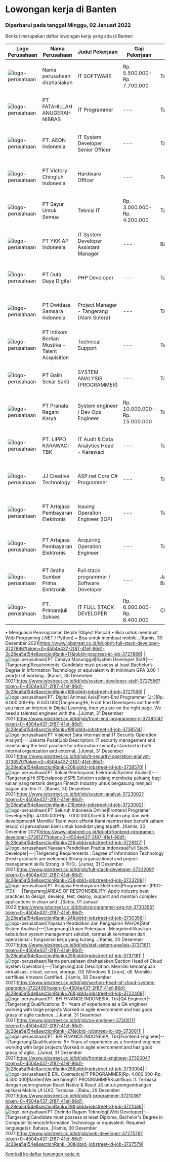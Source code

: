 
  # Lowongan kerja di Banten

  ### Diperbarui pada tanggal Minggu, 02 Januari 2022

  Berikut merupakan daftar lowongan kerja yang ada di Banten

  |Logo Perusahaan | Nama Perusahaan | Judul Pekerjaan | Gaji Pekerjaan | Lokasi | Deskripsi | Tanggal diunggah | Pranala |
  | -------------- | --------------- | --------------- | --------- | --------- | -------------- | ------- | ----------- |
  |![logo-perusahaan](https://us.123rf.com/450wm/pavelstasevich/pavelstasevich1811/pavelstasevich181101027/112815900-stock-vector-no-image-available-icon-flat-vector.jpg?ver=6)|Nama perusahaan dirahasiakan|IT SOFTWARE|Rp. 5.500.000-Rp. 7.700.000|Tangerang|Job desc: Able to develop new standards for developments when needed to reduce bugs and to proactively prevent bugs Creates automated scripts to test...|Jumat, 31 Desember 2021|https://www.jobstreet.co.id/id/job/it-software-3724169?token=0~4504e437-2f87-41ef-86d1-3c28ea5a154e&sectionRank=1&jobId=jobstreet-id-job-3724169|
|![logo-perusahaan](https://image-service-cdn.seek.com.au/ae94e3b41632c59bb558255047fa50596172df4b/ee4dce1061f3f616224767ad58cb2fc751b8d2dc)|PT FATAHILLAH ANUGERAH NIBRAS|IT Programmer|---|Tangerang|Requirement: Possessed at least Bachelor Degree of Information Technology Have at least 2 years experience as Programmer Have experience in developing...|Sabtu, 01 Januari 2022|https://www.jobstreet.co.id/id/job/it-programmer-3731010?token=0~4504e437-2f87-41ef-86d1-3c28ea5a154e&sectionRank=2&jobId=jobstreet-id-job-3731010|
|![logo-perusahaan](https://image-service-cdn.seek.com.au/70da9ce50f262e3c42ef7920a0d4297647ee2c10/ee4dce1061f3f616224767ad58cb2fc751b8d2dc)|PT. AEON Indonesia|IT System Developer Senior Officer|---|Tangerang|Qualification Bachelor's degree in computer science or information technology, or equivalent experience 2 years experience working with information...|Jumat, 31 Desember 2021|https://www.jobstreet.co.id/id/job/it-system-developer-senior-officer-3729295?token=0~4504e437-2f87-41ef-86d1-3c28ea5a154e&sectionRank=3&jobId=jobstreet-id-job-3729295|
|![logo-perusahaan](https://image-service-cdn.seek.com.au/d9e01f371e126c3db29d41ca7339e0d04857722e/ee4dce1061f3f616224767ad58cb2fc751b8d2dc)|PT Victory Chingluh Indonesia|Hardware Officer|---|Tangerang|Job OverviewPerform computer, network, and telephone maintenance to keep them working properlyResponsibilities and Duties Installing computer networks...|Kamis, 30 Desember 2021|https://www.jobstreet.co.id/id/job/hardware-officer-3736728?token=0~4504e437-2f87-41ef-86d1-3c28ea5a154e&sectionRank=4&jobId=jobstreet-id-job-3736728|
|![logo-perusahaan](https://image-service-cdn.seek.com.au/3a36cee411b97c1e63eadd3c496e1e5db121e954/ee4dce1061f3f616224767ad58cb2fc751b8d2dc)|PT Sayur Untuk Semua|Teknisi IT|Rp. 3.000.000-Rp. 4.200.000|Tangerang|Deskripsi Kerja antara lain sebagai berikut, Melakukan maintanance All Equipment IT (Hardware &amp; Software) Bertugas untuk Instalansi Equipment Baru...|Kamis, 30 Desember 2021|https://www.jobstreet.co.id/id/job/teknisi-it-3737031?token=0~4504e437-2f87-41ef-86d1-3c28ea5a154e&sectionRank=5&jobId=jobstreet-id-job-3737031|
|![logo-perusahaan](https://image-service-cdn.seek.com.au/137f7e23693c887f29135f9a0b3432e715df6933/ee4dce1061f3f616224767ad58cb2fc751b8d2dc)|PT YKK AP Indonesia|IT System Developer Assistant Manager|---|Banten|JOB REQUIREMENTS Having an experience minimum 3 years in the same position is mandatory Having knowledge and well-experienced in SDLC (System...|Kamis, 30 Desember 2021|https://www.jobstreet.co.id/id/job/it-system-developer-assistant-manager-3727944?token=0~4504e437-2f87-41ef-86d1-3c28ea5a154e&sectionRank=6&jobId=jobstreet-id-job-3727944|
|![logo-perusahaan](https://image-service-cdn.seek.com.au/37f4b10d9e280f6584590c1587ef913ae87be15d/ee4dce1061f3f616224767ad58cb2fc751b8d2dc)|PT Duta Daya Digital|PHP Developer|---|Tangerang|Crewdible is an Indonesia-based Startup company, focusing on online fulfillment services. Since 2017, Crewdible has provided multi-channel fulfillment...|Jumat, 31 Desember 2021|https://www.jobstreet.co.id/id/job/php-developer-3738469?token=0~4504e437-2f87-41ef-86d1-3c28ea5a154e&sectionRank=7&jobId=jobstreet-id-job-3738469|
|![logo-perusahaan](https://image-service-cdn.seek.com.au/77471787a9c51ee5351e92362a66618d0b70b4d3/ee4dce1061f3f616224767ad58cb2fc751b8d2dc)|PT Dwidasa Samsara Indonesia|Project Manager - Tangerang (Alam Sutera)|---|Tangerang|Job Description:  Plan the project Define the scope of the project in collaboration with senior management Create a detailed work plan which...|Jumat, 31 Desember 2021|https://www.jobstreet.co.id/id/job/project-manager-tangerang-alam-sutera-3738407?token=0~4504e437-2f87-41ef-86d1-3c28ea5a154e&sectionRank=8&jobId=jobstreet-id-job-3738407|
|![logo-perusahaan](https://image-service-cdn.seek.com.au/a5ed087c91d94dac0c755515ba2459975f37a3de/ee4dce1061f3f616224767ad58cb2fc751b8d2dc)|PT Intikom Berlian Mustika - Talent Acquisition|Technical Support|---|Tangerang|Candidate must possess at least Diploma, Bachelor's Degree in Computer Science/Information Technology or equivalent. At least 3 Year(s) of working...|Rabu, 29 Desember 2021|https://www.jobstreet.co.id/id/job/technical-support-3736326?token=0~4504e437-2f87-41ef-86d1-3c28ea5a154e&sectionRank=9&jobId=jobstreet-id-job-3736326|
|![logo-perusahaan](https://image-service-cdn.seek.com.au/fca2de65d69d1fdd1ffd673d075eb7eac1ba075d/ee4dce1061f3f616224767ad58cb2fc751b8d2dc)|PT Galih Sekar Sakti|SYSTEM ANALYSIS (PROGRAMMER)|---|Tangerang|Persyaratan:1.        Pendidikan S1 Komputer Akuntansi2.        Usia Maksimal 28 Tahun3.        Fresh Graduate atau Berpengalaman 1 Tahun &amp;...|Jumat, 31 Desember 2021|https://www.jobstreet.co.id/id/job/system-analysis-programmer-3729509?token=0~4504e437-2f87-41ef-86d1-3c28ea5a154e&sectionRank=10&jobId=jobstreet-id-job-3729509|
|![logo-perusahaan](https://image-service-cdn.seek.com.au/96868915a712bdce9a839af10d064420ae49947f/ee4dce1061f3f616224767ad58cb2fc751b8d2dc)|PT Pranala Ragam Karya|System engineer / Dev Ops Engineer|Rp. 10.000.000-Rp. 15.000.000|Tangerang|Exposure to security concepts, best practices and policies for cloud-based deployments Understanding of database design and implementation Familiarity...|Jumat, 31 Desember 2021|https://www.jobstreet.co.id/id/job/system-engineer-dev-ops-engineer-3730021?token=0~4504e437-2f87-41ef-86d1-3c28ea5a154e&sectionRank=11&jobId=jobstreet-id-job-3730021|
|![logo-perusahaan](https://image-service-cdn.seek.com.au/36d1f72dfe2eaecadca52d4fcd4d598e74393d61/ee4dce1061f3f616224767ad58cb2fc751b8d2dc)|PT. LIPPO KARAWACI TBK|IT Audit & Data Analytics Head - Karawaci|---|Tangerang|This role will lead IT Audit team to perform IT Risk Assessments and audit on IT general control, IT application control, IT Security &amp; Governance...|Kamis, 30 Desember 2021|https://www.jobstreet.co.id/id/job/it-audit-data-analytics-head-karawaci-3737367?token=0~4504e437-2f87-41ef-86d1-3c28ea5a154e&sectionRank=12&jobId=jobstreet-id-job-3737367|
|![logo-perusahaan](https://image-service-cdn.seek.com.au/c268df7940117025a87484bdc085ef5e08913a49/ee4dce1061f3f616224767ad58cb2fc751b8d2dc)|JJ Creative Technology|ASP.net Core C# Programmer|---|Tangerang|Persyaratan: Familliar dengan ASP.Net Core dan C#. Familiar menggunakan MSSQL. Javascript, React JS, node JS, Socket.IO / Websocket adalah nilai...|Sabtu, 01 Januari 2022|https://www.jobstreet.co.id/id/job/asp-net-core-c-programmer-3724033?token=0~4504e437-2f87-41ef-86d1-3c28ea5a154e&sectionRank=13&jobId=jobstreet-id-job-3724033|
|![logo-perusahaan](https://image-service-cdn.seek.com.au/55aded1287383eeeb6207d2664b4836add413aaf/ee4dce1061f3f616224767ad58cb2fc751b8d2dc)|PT Artajasa Pembayaran Elektronis|Issuing Operation Engineer (IOP)|---|Tangerang|Melaksanakan penyediaan informasi teknis terkait spesifikasi produk, perangkat produksi, migrasi dan sertifikasi produk Pelaksanaan support pasca...|Kamis, 30 Desember 2021|https://www.jobstreet.co.id/id/job/issuing-operation-engineer-iop-3727791?token=0~4504e437-2f87-41ef-86d1-3c28ea5a154e&sectionRank=14&jobId=jobstreet-id-job-3727791|
|![logo-perusahaan](https://image-service-cdn.seek.com.au/55aded1287383eeeb6207d2664b4836add413aaf/ee4dce1061f3f616224767ad58cb2fc751b8d2dc)|PT Artajasa Pembayaran Elektronis|Acquiring Operation Engineer|---|Tangerang|Melaksanakan penyediaan informasi teknis terkait spesifikasi produk, perangkat produksi, migrasi dan sertifikasi produk Pelaksanaan support pasca...|Kamis, 30 Desember 2021|https://www.jobstreet.co.id/id/job/acquiring-operation-engineer-3727788?token=0~4504e437-2f87-41ef-86d1-3c28ea5a154e&sectionRank=15&jobId=jobstreet-id-job-3727788|
|![logo-perusahaan](https://image-service-cdn.seek.com.au/3a322ec71c6712de8048c6470391a42f421ebeb4/ee4dce1061f3f616224767ad58cb2fc751b8d2dc)|PT Graha Sumber Prima Elektronik|Full stack programmer / Software Developer|---|Jakarta Barat|Qualification: Degree in Computer Science and other related. Programming Language: a. Javascript/PHP (Laravel is highly preferable)b. Java, Python...|Jumat, 31 Desember 2021|https://www.jobstreet.co.id/id/job/full-stack-programmer-software-developer-3729289?token=0~4504e437-2f87-41ef-86d1-3c28ea5a154e&sectionRank=16&jobId=jobstreet-id-job-3729289|
|![logo-perusahaan](https://image-service-cdn.seek.com.au/d5459a97051dadc304d71437828fb7a4f08e2eb8/ee4dce1061f3f616224767ad58cb2fc751b8d2dc)|PT. Primarajuli Sukses|IT FULL STACK DEVELOPER|Rp. 6.000.000-Rp. 8.400.000|Cikupa|• Pengkodean
• Menguasai Pemrograman Delphi (Object Pascal)
• Bisa untuk membuat Web Programing (.NET / Python) 
• Bisa untuk membuat mobile...|Kamis, 30 Desember 2021|https://www.jobstreet.co.id/id/job/it-full-stack-developer-3727886?token=0~4504e437-2f87-41ef-86d1-3c28ea5a154e&sectionRank=17&jobId=jobstreet-id-job-3727886|
|![logo-perusahaan](https://image-service-cdn.seek.com.au/7aa6b310235b9fb1061ddb8ea76341088d18de07/ee4dce1061f3f616224767ad58cb2fc751b8d2dc)|PT Cahaya Manunggal|System Developer Staff|---|Tangerang|Requirements: Candidate must possess at least Bachelor’s Degree in Information Technology or equivalent with minimum GPA 3.00 1 year(s) of working...|Kamis, 30 Desember 2021|https://www.jobstreet.co.id/id/job/system-developer-staff-3727556?token=0~4504e437-2f87-41ef-86d1-3c28ea5a154e&sectionRank=18&jobId=jobstreet-id-job-3727556|
|![logo-perusahaan](https://image-service-cdn.seek.com.au/f361b780bbbab0e27ba721f469fa9b8e9f343f28/ee4dce1061f3f616224767ad58cb2fc751b8d2dc)|PT. Digital Animasi Asia|Front-End Programmer (Jr.)|Rp. 6.000.000-Rp. 8.500.000|Tangerang|Hi, Front End Developers out there!If you have an interest in Digital Learning, then you are on the right page. We need a talented engineer with the...|Jumat, 31 Desember 2021|https://www.jobstreet.co.id/id/job/front-end-programmer-jr-3738514?token=0~4504e437-2f87-41ef-86d1-3c28ea5a154e&sectionRank=19&jobId=jobstreet-id-job-3738514|
|![logo-perusahaan](https://image-service-cdn.seek.com.au/7f00c3c4cf081180aeede06da509ec826da9430b/ee4dce1061f3f616224767ad58cb2fc751b8d2dc)|PT Visionet Data Internasional|IT Security Operation Analyst|---|Jakarta Pusat|Job Description: IT security management and maintaining the best practice for information security standard in both internal organization and external...|Jumat, 31 Desember 2021|https://www.jobstreet.co.id/id/job/it-security-operation-analyst-3738570?token=0~4504e437-2f87-41ef-86d1-3c28ea5a154e&sectionRank=20&jobId=jobstreet-id-job-3738570|
|![logo-perusahaan](https://image-service-cdn.seek.com.au/0401c56e928487d2f29123172ea6acb5d2a335c6/ee4dce1061f3f616224767ad58cb2fc751b8d2dc)|PT Solusi Pembayaran Elektronik|System Analyst|---|Tangerang|Hi SPEcialpeople!SPE Solution sedang membuka peluang bagi kalian yang tertarik dengan Fintech Industry untuk bergabung menjadi bagian dari tim IT...|Kamis, 30 Desember 2021|https://www.jobstreet.co.id/id/job/system-analyst-3723002?token=0~4504e437-2f87-41ef-86d1-3c28ea5a154e&sectionRank=21&jobId=jobstreet-id-job-3723002|
|![logo-perusahaan](https://image-service-cdn.seek.com.au/c768f0670f8f8212da7de609b6af9d0b2e5134cc/ee4dce1061f3f616224767ad58cb2fc751b8d2dc)|PT Seluruh Indonesia Online|Frontend Programer Developer|Rp. 4.000.000-Rp. 7.000.000|Aceh|# Paham php dan web development# Memiliki Team work effort# Kami memberikan benefit saham (esop) di perusahaan kami untuk kandidat yang tepat#...|Kamis, 30 Desember 2021|https://www.jobstreet.co.id/id/job/frontend-programer-developer-3728127?token=0~4504e437-2f87-41ef-86d1-3c28ea5a154e&sectionRank=22&jobId=jobstreet-id-job-3728127|
|![logo-perusahaan](https://image-service-cdn.seek.com.au/d184903bec2e4c9bce469bc9c2bcf5b9bf2cdac8/ee4dce1061f3f616224767ad58cb2fc751b8d2dc)|Yayasan Pendidikan Pradita Indonesia|Full Stack Developer|---|Tangerang|Requirements : Degree of Information Technology (fresh graduate are welcome) Strong organizational and project management skills Strong in PHO...|Jumat, 31 Desember 2021|https://www.jobstreet.co.id/id/job/full-stack-developer-3723209?token=0~4504e437-2f87-41ef-86d1-3c28ea5a154e&sectionRank=23&jobId=jobstreet-id-job-3723209|
|![logo-perusahaan](https://image-service-cdn.seek.com.au/55aded1287383eeeb6207d2664b4836add413aaf/ee4dce1061f3f616224767ad58cb2fc751b8d2dc)|PT Artajasa Pembayaran Elektronis|Programmer (PRG-ITD)|---|Tangerang|AREAS OF RESPONSIBILITY: Apply industry best practices to design, develop, test, deploy, support and maintain complex applications in clean and...|Sabtu, 01 Januari 2022|https://www.jobstreet.co.id/id/job/programmer-prg-itd-3730356?token=0~4504e437-2f87-41ef-86d1-3c28ea5a154e&sectionRank=24&jobId=jobstreet-id-job-3730356|
|![logo-perusahaan](https://image-service-cdn.seek.com.au/505247c6f4867ee58ce25732ade777ad8ff366ad/ee4dce1061f3f616224767ad58cb2fc751b8d2dc)|Yayasan Pendidikan dan Pengajaran PAHOA|Staf Sistem Analisis|---|Tangerang|Uraian Pekerjaan : Mengidentifikasikan kebutuhan system management sekolah, termasuk kerentanan dari operasional / fungsional kerja yang kurang...|Kamis, 30 Desember 2021|https://www.jobstreet.co.id/id/job/staf-sistem-analisis-3737161?token=0~4504e437-2f87-41ef-86d1-3c28ea5a154e&sectionRank=25&jobId=jobstreet-id-job-3737161|
|![logo-perusahaan](https://us.123rf.com/450wm/pavelstasevich/pavelstasevich1811/pavelstasevich181101027/112815900-stock-vector-no-image-available-icon-flat-vector.jpg?ver=6)|Nama perusahaan dirahasiakan|Section Head of Cloud System Operation|---|Tangerang|Job Description: Memiliki kemampuan virtualisasi, cloud, server, storage, OS (Windows &amp; Linux), dll. Memiliki sertfikasi Vmware Certified...|Kamis, 30 Desember 2021|https://www.jobstreet.co.id/id/job/section-head-of-cloud-system-operation-3722409?token=0~4504e437-2f87-41ef-86d1-3c28ea5a154e&sectionRank=26&jobId=jobstreet-id-job-3722409|
|![logo-perusahaan](https://image-service-cdn.seek.com.au/a6cf0c9900691813db703a94c273f5c310cd3774/ee4dce1061f3f616224767ad58cb2fc751b8d2dc)|PT. BFI FINANCE INDONESIA, Tbk|QA Engineer|---|Tangerang|Qualifications: 5+ Years of experience as a QA engineer working with large projects Worked in agile environment and has good grasp of agile cadence...|Jumat, 31 Desember 2021|https://www.jobstreet.co.id/id/job/qa-engineer-3730011?token=0~4504e437-2f87-41ef-86d1-3c28ea5a154e&sectionRank=27&jobId=jobstreet-id-job-3730011|
|![logo-perusahaan](https://image-service-cdn.seek.com.au/a6cf0c9900691813db703a94c273f5c310cd3774/ee4dce1061f3f616224767ad58cb2fc751b8d2dc)|PT. BFI FINANCE INDONESIA, Tbk|Frontend Engineer|---|Tangerang|Qualifications: 5+ Years of experience as a frontend engineer working with large projects Worked in agile environment and has good grasp of agile...|Jumat, 31 Desember 2021|https://www.jobstreet.co.id/id/job/frontend-engineer-3730004?token=0~4504e437-2f87-41ef-86d1-3c28ea5a154e&sectionRank=28&jobId=jobstreet-id-job-3730004|
|![logo-perusahaan](https://image-service-cdn.seek.com.au/0e23f6c2a54205eeaee24b4054352383e5bb9be1/ee4dce1061f3f616224767ad58cb2fc751b8d2dc)|B ERL Cosmetics|IT PROGRAMMER|Rp. 4.000.000-Rp. 4.500.000|Banten|We are hiring!IT PROGRAMMERKualifikasi :1. Terbiasa dengan pemrograman React Native &amp; React JS untuk pemgembangan aplikasi Mobile UI-UX2. Terbiasa...|Rabu, 29 Desember 2021|https://www.jobstreet.co.id/id/job/it-programmer-3721036?token=0~4504e437-2f87-41ef-86d1-3c28ea5a154e&sectionRank=29&jobId=jobstreet-id-job-3721036|
|![logo-perusahaan](https://image-service-cdn.seek.com.au/f2e7a4a0391d33ed97991f3ada4e5609be12dc35/ee4dce1061f3f616224767ad58cb2fc751b8d2dc)|PT Dreindo Ragam Teknologi|Web Developer|---|Tangerang|Candidate must possess at least Diploma, Bachelor's Degree in Computer Science/Information Technology or equivalent. Required language(s): Bahasa...|Kamis, 30 Desember 2021|https://www.jobstreet.co.id/id/job/web-developer-3727579?token=0~4504e437-2f87-41ef-86d1-3c28ea5a154e&sectionRank=30&jobId=jobstreet-id-job-3727579|


  [Kembali ke daftar lowongan kerja 🔙](../README.md#daftar-lowongan-kerja)
  